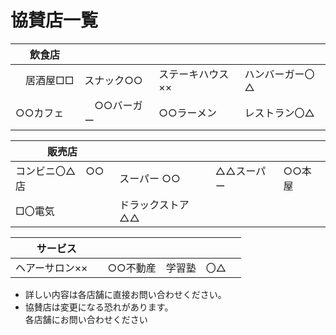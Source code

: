# 協賛店一覧<br>

|   飲食店    |      |   |      |
| ----    | ---- | ------  |   ---- |
|　居酒屋□□　| スナック○○  | ステーキハウス　×× | ハンバーガー〇△　 | 
|  ○○カフェ　 | 　○○バーガー　 |  ○○ラーメン |レストラン〇△　　  |


| 販売店 |    |  |    |
| ------ | ---- | ----- | -------|
| コンビニ〇△　○○店 | スーパー ○○  |   △△スーパー      |   ○○本屋    |
|  □〇電気| ドラックストア△△  |

| サービス   |      |  |   |
|   ------  | ---- | ---- |  ---- |
|  ヘアーサロン××　| ○○不動産 | 学習塾　〇△ |   |

* 詳しい内容は各店舗に直接お問い合わせください。
* 協賛店は変更になる恐れがあります。<br>
各店舗にお問い合わせください

